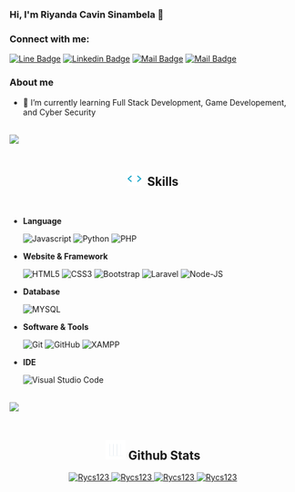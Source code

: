 

<!--
**Rycs123/Rycs123** is a ✨ _special_ ✨ repository because its `README.md` (this file) appears on your GitHub profile.

Here are some ideas to get you started:

- 🔭 I’m currently working on ...
- 🌱 I’m currently learning ...
- 👯 I’m looking to collaborate on ...
- 🤔 I’m looking for help with ...
- 💬 Ask me about ...
- 📫 How to reach me: ...
- 😄 Pronouns: ...
- ⚡ Fun fact: ...
-->
### Hi, I'm Riyanda Cavin Sinambela 👋
### Connect with me: 

[![Line Badge](https://img.shields.io/badge/-Riyanda_Sinambela-00B900?style=flat&labelColor=00B900&logo=line&logoColor=white)](https://line.me/ti/p/c2ewNz4E4G)
[![Linkedin Badge](https://img.shields.io/badge/-Riyanda_Sinambela-0e76a8?style=flat&labelColor=0e76a8&logo=linkedin&logoColor=white)](https://www.linkedin.com/in/riyanda-cavin-sinambela/) 
[![Mail Badge](https://img.shields.io/badge/-@riyanda.sinambela-e84393?style=flat&labelColor=e84393&logo=instagram&logoColor=white)](https://instagram.com/riyanda.sinambela) 
[![Mail Badge](https://img.shields.io/badge/-riyandasinambela-c0392b?style=flat&labelColor=c0392b&logo=gmail&logoColor=white)](mailto:riyanda.c.sinambela@gmail.com)

### About me
- 🌱 I’m currently learning Full Stack Development, Game Developement, and Cyber Security

<br><img src="https://user-images.githubusercontent.com/73097560/115834477-dbab4500-a447-11eb-908a-139a6edaec5c.gif"><br><br>

<h2 align="center"><img src="assets/skills.gif" width="25px">&nbsp;&nbsp;<b>Skills</b></h2>

<br>

- **Language**

   ![Javascript](https://img.shields.io/badge/JavaScript-323330?style=for-the-badge&logo=javascript&logoColor=F7DF1E)
   ![Python](https://img.shields.io/badge/Python-FFD43B?style=for-the-badge&logo=python&logoColor=blue)
   ![PHP](https://img.shields.io/badge/PHP-777BB4?style=for-the-badge&logo=php&logoColor=white)

- **Website & Framework**

   ![HTML5](https://img.shields.io/badge/HTML5-E34F26?style=for-the-badge&logo=html5&logoColor=white)
   ![CSS3](https://img.shields.io/badge/CSS3-1572B6?style=for-the-badge&logo=css3&logoColor=white)
   ![Bootstrap](https://img.shields.io/badge/Bootstrap-563D7C?style=for-the-badge&logo=bootstrap&logoColor=white)
   ![Laravel](https://img.shields.io/badge/Laravel-FF2D20?style=for-the-badge&logo=laravel&logoColor=white)
   ![Node-JS](https://img.shields.io/badge/NodeJS-339933?style=for-the-badge&logo=nodedotjs&logoColor=white)

- **Database**

   ![MYSQL](https://img.shields.io/badge/MYSQL-4479A1?style=for-the-badge&logo=mysql&logoColor=white)

- **Software & Tools**

   ![Git](https://img.shields.io/badge/git-F6F6F6.svg?style=for-the-badge&logo=git&logoColor=orange)
   ![GitHub](https://img.shields.io/badge/GitHub-020202.svg?style=for-the-badge&logo=github&logoColor=white)
   ![XAMPP](https://img.shields.io/badge/XAMPP-FB7A24.svg?style=for-the-badge&logo=xampp&logoColor=white)

- **IDE**

   ![Visual Studio Code](https://img.shields.io/badge/Visual%20Studio%20Code-0078D7.svg?style=for-the-badge&logo=visual-studio-code&logoColor=white)

<br><img src="https://user-images.githubusercontent.com/73097560/115834477-dbab4500-a447-11eb-908a-139a6edaec5c.gif"><br><br>

<h2 align="center"><img src="assets/stats.gif" width="35px"/><b> Github Stats </b></h2>

<div align="center">
   <a href="https://github.com/Rycs123/">
     <img src="https://github-readme-stats.vercel.app/api?username=Rycs123&show_icons=true&theme=radical" width="450" alt="Rycs123"/>
     <img src="https://github-readme-streak-stats.herokuapp.com/?user=Rycs123&theme=tokyonight&hide_border=true&date_format=j%20M[%20Y]" width="450" alt="Rycs123"/>
     <img src="https://github-readme-stats.vercel.app/api/top-langs/?username=Rycs123&layout=compact&theme=tokyonight" width="450"  alt="Rycs123"/>
     <img src="https://github-profile-trophy.vercel.app/?username=Rycs123&title=MultipleLang,Stars,Followers,Issues,Commits,Puller&row=2&column=3&layout=compact&theme=tokyonight&no-frame=true&no-bg=true" width="450" alt="Rycs123"/>
   </a>
</div>

<!-- <img src="https://github-readme-stats.vercel.app/api/top-langs/?username=Rycs123&langs_count=10&hide=blade,css,c,html&layout=compact&theme=radical" width="450"  alt="Rycs123"/> -->
<!-- ## &#x1f4c8; GitHub Stats
![Riyanda's GitHub stats](https://github-readme-stats.vercel.app/api?username=Rycs123&show_icons=true&theme=radical)
[![Top Langs](https://github-readme-stats.vercel.app/api/top-langs/?username=Rycs123&langs_count=10&hide=blade,css,c,html&layout=compact)](https://github.com/anuraghazra/github-readme-stats) -->
